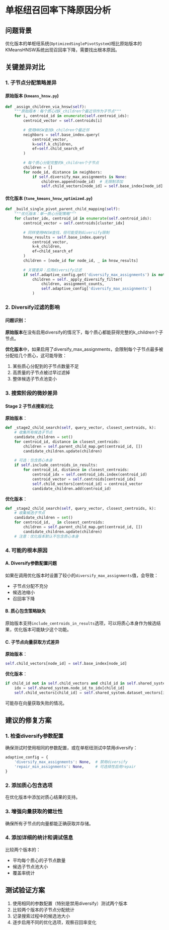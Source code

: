 # 单枢纽召回率下降原因分析

## 问题背景
优化版本的单枢纽系统(`OptimizedSinglePivotSystem`)相比原始版本的KMeansHNSW系统出现召回率下降，需要找出根本原因。

## 关键差异对比

### 1. 子节点分配策略差异

#### 原始版本 (`kmeans_hnsw.py`)
```python
def _assign_children_via_hnsw(self):
    """原始版本：每个质心找k_children个最近邻作为子节点"""
    for i, centroid_id in enumerate(self.centroid_ids):
        centroid_vector = self.centroids[i]
        
        # 使用HNSW查找k_children个最近邻
        neighbors = self.base_index.query(
            centroid_vector,
            k=self.k_children,
            ef=self.child_search_ef
        )
        
        # 每个质心分配完整的k_children个子节点
        children = []
        for node_id, distance in neighbors:
            if self.diversify_max_assignments is None:
                children.append(node_id)  # 无限制添加
                self.child_vectors[node_id] = self.base_index[node_id]
```

#### 优化版本 (`tune_kmeans_hnsw_optimized.py`)
```python
def _build_single_pivot_parent_child_mapping(self):
    """优化版本：单一质心分配策略"""
    for cluster_idx, centroid_id in enumerate(self.centroid_ids):
        centroid_vector = self.centroids[cluster_idx]
        
        # 同样使用HNSW查找，但可能受到diversify限制
        hnsw_results = self.base_index.query(
            centroid_vector, 
            k=k_children, 
            ef=child_search_ef
        )
        children = [node_id for node_id, _ in hnsw_results]
        
        # 关键差异：应用diversify过滤
        if self.adaptive_config.get('diversify_max_assignments') is not None:
            children = self._apply_diversify_filter(
                children, assignment_counts, 
                self.adaptive_config['diversify_max_assignments']
            )
```

### 2. Diversify过滤的影响

#### 问题识别：
**原始版本**在没有启用diversify的情况下，每个质心都能获得完整的k_children个子节点。

**优化版本**中，如果启用了diversify_max_assignments，会限制每个子节点最多被分配给几个质心，这可能导致：
1. 某些质心分配到的子节点数量不足
2. 高质量的子节点被过早过滤掉
3. 整体候选子节点池变小

### 3. 搜索阶段的微妙差异

#### Stage 2 子节点搜索对比

**原始版本**：
```python
def _stage2_child_search(self, query_vector, closest_centroids, k):
    # 收集所有候选子节点
    candidate_children = set()
    for centroid_id, distance in closest_centroids:
        children = self.parent_child_map.get(centroid_id, [])
        candidate_children.update(children)
    
    # 可选：包含质心本身
    if self.include_centroids_in_results:
        for centroid_id, distance in closest_centroids:
            centroid_idx = self.centroid_ids.index(centroid_id)
            centroid_vector = self.centroids[centroid_idx]
            self.child_vectors[centroid_id] = centroid_vector
            candidate_children.add(centroid_id)
```

**优化版本**：
```python
def _stage2_child_search(self, query_vector, closest_centroids, k):
    # 收集候选子节点
    candidate_children = set()
    for centroid_id, _ in closest_centroids:
        children = self.parent_child_map.get(centroid_id, [])
        candidate_children.update(children)
    # 注意：优化版本默认不包含质心本身
```

### 4. 可能的根本原因

#### A. Diversify参数配置问题
如果在调用优化版本时设置了较小的`diversify_max_assignments`值，会导致：
- 子节点分配不充分
- 候选池缩小
- 召回率下降

#### B. 质心包含策略缺失
原始版本支持`include_centroids_in_results`选项，可以将质心本身作为候选结果，优化版本可能缺少这个功能。

#### C. 子节点向量获取方式差异
**原始版本**：
```python
self.child_vectors[node_id] = self.base_index[node_id]
```

**优化版本**：
```python
if child_id not in self.child_vectors and child_id in self.shared_system.node_id_to_idx:
    idx = self.shared_system.node_id_to_idx[child_id]
    self.child_vectors[child_id] = self.shared_system.dataset_vectors[idx]
```

可能存在向量获取失败的情况。

## 建议的修复方案

### 1. 检查diversify参数配置
确保测试时使用相同的参数配置，或在单枢纽测试中禁用diversify：
```python
adaptive_config = {
    'diversify_max_assignments': None,  # 禁用diversify
    'repair_min_assignments': None,     # 可选择性启用repair
}
```

### 2. 添加质心包含选项
在优化版本中添加对质心结果的支持。

### 3. 增强向量获取的健壮性
确保所有子节点的向量都能正确获取并存储。

### 4. 添加详细的统计和调试信息
比较两个版本的：
- 平均每个质心的子节点数量
- 候选子节点池大小
- 覆盖率统计

## 测试验证方案

1. 使用相同的参数配置（特别是禁用diversify）测试两个版本
2. 比较两个版本的子节点分配统计
3. 记录搜索过程中的候选池大小
4. 逐步启用不同的优化选项，观察召回率变化

